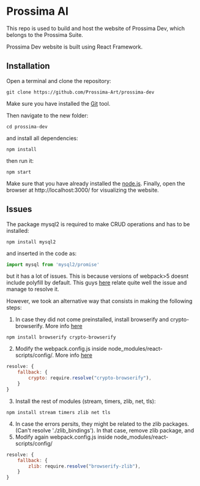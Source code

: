 # Prossima AI

This repo is used to build and host the website of Prossima Dev, which belongs to the Prossima Suite.

Prossima Dev website is built using React Framework.

## Installation
Open a terminal and clone the repository:
```shell
git clone https://github.com/Prossima-Art/prossima-dev
```
Make sure you have installed the [Git](https://git-scm.com/downloads) tool.

Then navigate to the new folder:
```shell
cd prossima-dev
```
and install all dependencies:
```shell
npm install
```
then run it:
```shell
npm start
```
Make sure that you have already installed the [node.js](https://nodejs.org/es/).
Finally, open the browser at http://localhost:3000/ for visualizing the website. 

## Issues
The package mysql2 is required to make CRUD operations and has to be installed:
```shell
npm install mysql2
```
and inserted in the code as:
```js
import mysql from 'mysql2/promise'
```
but it has a lot of issues. This is because versions of webpack>5 doesnt include polyfill by default. This guys [here](https://www.alchemy.com/blog/how-to-polyfill-node-core-modules-in-webpack-5) relate quite well the issue and manage to resolve it.

However, we took an alternative way that consists in making the following steps:

1. In case they did not come preinstalled, install browserify and crypto-browserify. More info [here](https://stackoverflow.com/questions/68271637/module-not-found-error-cant-resolve-crypto-in)
```shell
npm install browserify crypto-browserify
```
2. Modify the webpack.config.js inside node_modules/react-scripts/config/. More info [here](https://stackoverflow.com/questions/68271637/module-not-found-error-cant-resolve-crypto-in)
```js
resolve: {
    fallback: {
        crypto: require.resolve("crypto-browserify"),
    }
}
```
3. Install the rest of modules (stream, timers, zlib, net, tls):
```shell
npm install stream timers zlib net tls
```
4. In case the errors persits, they might be related to the zlib packages. (Can't resolve './zlib_bindings'). In that case, remove zlib package, and
5. Modify again webpack.config.js inside node_modules/react-scripts/config/
```js
resolve: {
    fallback: {
        zlib: require.resolve("browserify-zlib"),
    }
}
```